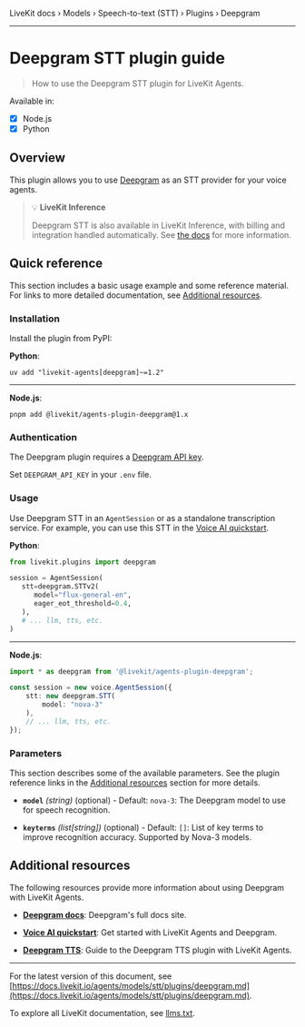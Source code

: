 LiveKit docs › Models › Speech-to-text (STT) › Plugins › Deepgram

---

# Deepgram STT plugin guide

> How to use the Deepgram STT plugin for LiveKit Agents.

Available in:
- [x] Node.js
- [x] Python

## Overview

This plugin allows you to use [Deepgram](https://deepgram.com/) as an STT provider for your voice agents.

> 💡 **LiveKit Inference**
> 
> Deepgram STT is also available in LiveKit Inference, with billing and integration handled automatically. See [the docs](https://docs.livekit.io/agents/models/stt/inference/deepgram.md) for more information.

## Quick reference

This section includes a basic usage example and some reference material. For links to more detailed documentation, see [Additional resources](#additional-resources).

### Installation

Install the plugin from PyPI:

**Python**:

```shell
uv add "livekit-agents[deepgram]~=1.2"

```

---

**Node.js**:

```shell
pnpm add @livekit/agents-plugin-deepgram@1.x

```

### Authentication

The Deepgram plugin requires a [Deepgram API key](https://console.deepgram.com/).

Set `DEEPGRAM_API_KEY` in your `.env` file.

### Usage

Use Deepgram STT in an `AgentSession` or as a standalone transcription service. For example, you can use this STT in the [Voice AI quickstart](https://docs.livekit.io/agents/start/voice-ai.md).

**Python**:

```python
from livekit.plugins import deepgram

session = AgentSession(
   stt=deepgram.STTv2(
      model="flux-general-en",
      eager_eot_threshold=0.4,
   ),
   # ... llm, tts, etc.
)

```

---

**Node.js**:

```typescript
import * as deepgram from '@livekit/agents-plugin-deepgram';

const session = new voice.AgentSession({
    stt: new deepgram.STT(
        model: "nova-3"
    ),
    // ... llm, tts, etc.
});

```

### Parameters

This section describes some of the available parameters. See the plugin reference links in the [Additional resources](#additional-resources) section for more details.

- **`model`** _(string)_ (optional) - Default: `nova-3`: The Deepgram model to use for speech recognition.

- **`keyterms`** _(list[string])_ (optional) - Default: `[]`: List of key terms to improve recognition accuracy. Supported by Nova-3 models.

## Additional resources

The following resources provide more information about using Deepgram with LiveKit Agents.

- **[Deepgram docs](https://developers.deepgram.com/docs)**: Deepgram's full docs site.

- **[Voice AI quickstart](https://docs.livekit.io/agents/start/voice-ai.md)**: Get started with LiveKit Agents and Deepgram.

- **[Deepgram TTS](https://docs.livekit.io/agents/models/tts/plugins/deepgram.md)**: Guide to the Deepgram TTS plugin with LiveKit Agents.

---


For the latest version of this document, see [https://docs.livekit.io/agents/models/stt/plugins/deepgram.md](https://docs.livekit.io/agents/models/stt/plugins/deepgram.md).

To explore all LiveKit documentation, see [llms.txt](https://docs.livekit.io/llms.txt).